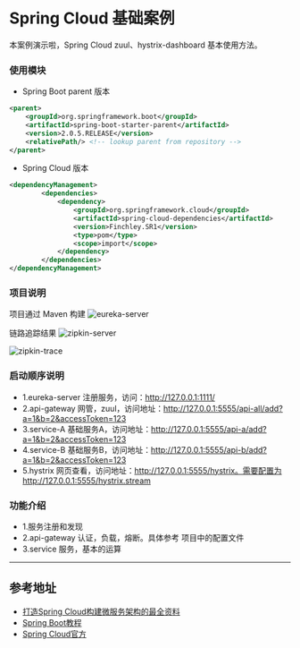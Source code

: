 Spring Cloud 基础案例
====================
本案例演示啦，Spring Cloud zuul、hystrix-dashboard 基本使用方法。

### 使用模块
* Spring Boot parent 版本 
```xml
<parent>
	<groupId>org.springframework.boot</groupId>
	<artifactId>spring-boot-starter-parent</artifactId>
	<version>2.0.5.RELEASE</version>
	<relativePath/> <!-- lookup parent from repository -->
</parent>
```
* Spring Cloud 版本 

```xml
<dependencyManagement>
		<dependencies>
			<dependency>
				<groupId>org.springframework.cloud</groupId>
				<artifactId>spring-cloud-dependencies</artifactId>
				<version>Finchley.SR1</version>
				<type>pom</type>
				<scope>import</scope>
			</dependency>
		</dependencies>
</dependencyManagement>
```

### 项目说明
项目通过 Maven 构建
![eureka-server](https://raw.githubusercontent.com/infoepoch/spring-cloud-demo/v2/doc/img/zipkin.png)

链路追踪结果
![zipkin-server](https://raw.githubusercontent.com/infoepoch/spring-cloud-demo/v2/doc/img/zipkin.png)

![zipkin-trace](https://raw.githubusercontent.com/infoepoch/spring-cloud-demo/v2/doc/img/zipkin.png)

### 启动顺序说明
* 1.eureka-server 注册服务，访问：http://127.0.0.1:1111/
* 2.api-gateway 网管，zuul，访问地址：http://127.0.0.1:5555/api-all/add?a=1&b=2&accessToken=123
* 3.service-A 基础服务A，访问地址：http://127.0.0.1:5555/api-a/add?a=1&b=2&accessToken=123
* 4.service-B 基础服务B，访问地址：http://127.0.0.1:5555/api-b/add?a=1&b=2&accessToken=123
* 5.hystrix 网页查看，访问地址：http://127.0.0.1:5555/hystrix。需要配置为 http://127.0.0.1:5555/hystrix.stream

 
### 功能介绍
- 1.服务注册和发现
- 2.api-gateway 认证，负载，熔断。具体参考 项目中的配置文件
- 3.service 服务，基本的运算

---
## 参考地址
- [打造Spring Cloud构建微服务架构的最全资料](http://git.oschina.net/didispace/SpringCloud-Learning)
- [Spring Boot教程](http://git.oschina.net/didispace/SpringBoot-Learning)
- [Spring Cloud官方](https://projects.spring.io/spring-cloud/)
